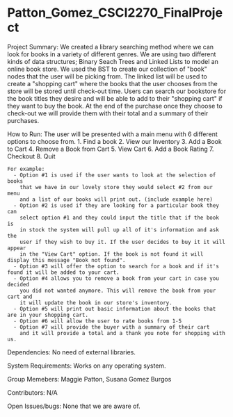 # Patton_Gomez_CSCI2270_FinalProject

Project Summary: 
  We created a library searching method where we can look for books in a variety of different genres. 
  We are using two different kinds of data structures; Binary Seach Trees and Linked Lists to model 
  an online book store. We used the BST to create our collection of "book" nodes that the user will 
  be picking from. The linked list will be used to create a "shopping cart" where the books that the 
  user chooses from the store will be stored until check-out time. Users can search our bookstore 
  for the book titles they desire and will be able to add to their "shopping cart" if they want to 
  buy the book. At the end of the purchase once they choose to check-out we will provide them with 
  their total and a summary of their purchases. 

How to Run: 
  The user will be presented with a main menu with 6 different options to choose from. 
      1. Find a book
      2. View our Inventory
      3. Add a Book to Cart
      4. Remove a Book from Cart
      5. View Cart
      6. Add a Book Rating
      7. Checkout
      8. Quit
    
    For example: 
      - Option #1 is used if the user wants to look at the selection of books 
        that we have in our lovely store they would select #2 from our menu 
        and a list of our books will print out. (include example here)
      - Option #2 is used if they are looking for a particular book they can 
        select option #1 and they could input the title that if the book is 
        in stock the system will pull up all of it's information and ask the 
        user if they wish to buy it. If the user decides to buy it it will appear
        in the "View Cart" option. If the book is not found it will display this message "Book not found". 
      - Option #3 will offer the option to search for a book and if it's found it will be added to your cart. 
      - Option #4 allows you to remove a book from your cart in case you decided 
        you did not wanted anymore. This will remove the book from your cart and 
        it will update the book in our store's inventory. 
      - Option #5 will print out basic information about the books that are in your shopping cart. 
      - Option #6 will allow the user to rate books from 1-5 
      - Option #7 will provide the buyer with a summary of their cart 
        and it will provide a total and a thank you note for shopping with us. 

Dependencies: 
  No need of external libraries. 
  
System Requirements: 
  Works on any operating system. 
  
Group Memebers: 
  Maggie Patton, Susana Gomez Burgos

Contributors: 
  N/A 

Open Issues/bugs:
  None that we are aware of. 

        
